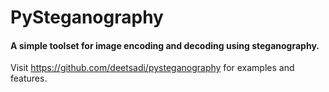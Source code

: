 # PySteganography 
#### A simple toolset for image encoding and decoding using steganography.

Visit https://github.com/deetsadi/pysteganography for examples and features.